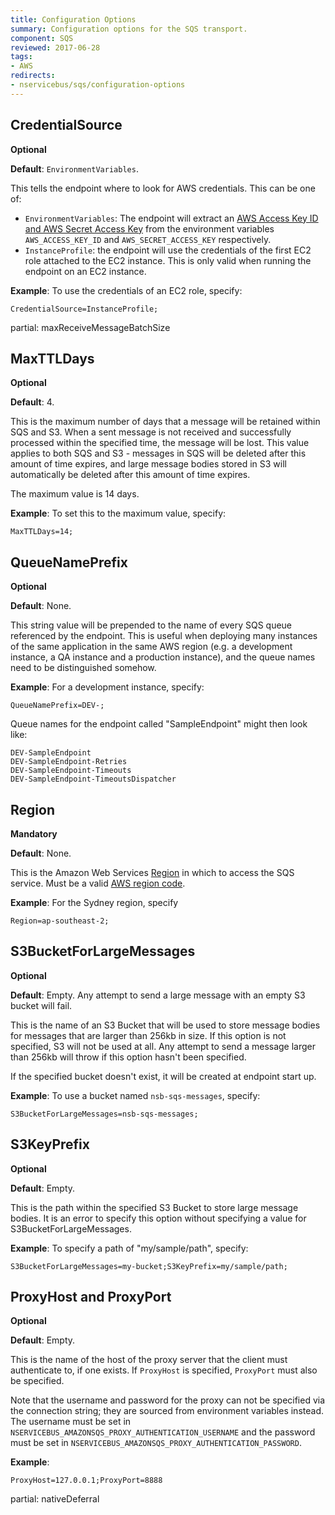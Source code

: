 ```yaml
---
title: Configuration Options
summary: Configuration options for the SQS transport.
component: SQS
reviewed: 2017-06-28
tags:
- AWS
redirects:
- nservicebus/sqs/configuration-options
---
```


## CredentialSource

**Optional**

**Default**: `EnvironmentVariables`.

This tells the endpoint where to look for AWS credentials. This can be one of:

 * `EnvironmentVariables`: The endpoint will extract an [AWS Access Key ID and AWS Secret Access Key](http://docs.aws.amazon.com/general/latest/gr/aws-sec-cred-types.html#access-keys-and-secret-access-keys) from the environment variables `AWS_ACCESS_KEY_ID` and `AWS_SECRET_ACCESS_KEY` respectively.
 * `InstanceProfile`: the endpoint will use the credentials of the first EC2 role attached to the EC2 instance. This is only valid when running the endpoint on an EC2 instance.

**Example**: To use the credentials of an EC2 role, specify:

```
CredentialSource=InstanceProfile;
```

partial: maxReceiveMessageBatchSize


## MaxTTLDays

**Optional**

**Default**: 4.

This is the maximum number of days that a message will be retained within SQS and S3. When a sent message is not received and successfully processed within the specified time, the message will be lost. This value applies to both SQS and S3 - messages in SQS will be deleted after this amount of time expires, and large message bodies stored in S3 will automatically be deleted after this amount of time expires.

The maximum value is 14 days.

**Example**: To set this to the maximum value, specify:

```
MaxTTLDays=14;
```


## QueueNamePrefix

**Optional**

**Default**: None.

This string value will be prepended to the name of every SQS queue referenced by the endpoint. This is useful when deploying many instances of the same application in the same AWS region (e.g. a development instance, a QA instance and a production instance), and the queue names need to be distinguished somehow.

**Example**: For a development instance, specify:

```
QueueNamePrefix=DEV-;
```

Queue names for the endpoint called "SampleEndpoint" might then look like:

```
DEV-SampleEndpoint
DEV-SampleEndpoint-Retries
DEV-SampleEndpoint-Timeouts
DEV-SampleEndpoint-TimeoutsDispatcher
```


## Region

**Mandatory**

**Default**: None.

This is the Amazon Web Services [Region](http://docs.aws.amazon.com/general/latest/gr/rande.html) in which to access the SQS service. Must be a valid [AWS region code](http://docs.aws.amazon.com/AWSEC2/latest/UserGuide/using-regions-availability-zones.html#concepts-available-regions).

**Example**: For the Sydney region, specify

```
Region=ap-southeast-2;
```


## S3BucketForLargeMessages

**Optional**

**Default**: Empty. Any attempt to send a large message with an empty S3 bucket will fail.

This is the name of an S3 Bucket that will be used to store message bodies for messages that are larger than 256kb in size. If this option is not specified, S3 will not be used at all. Any attempt to send a message larger than 256kb will throw if this option hasn't been specified.

If the specified bucket doesn't exist, it will be created at endpoint start up.

**Example**: To use a bucket named `nsb-sqs-messages`, specify:

```
S3BucketForLargeMessages=nsb-sqs-messages;
```


## S3KeyPrefix

**Optional**

**Default**: Empty.

This is the path within the specified S3 Bucket to store large message bodies. It is an error to specify this option without specifying a value for S3BucketForLargeMessages.

**Example**: To specify a path of "my/sample/path", specify:

```
S3BucketForLargeMessages=my-bucket;S3KeyPrefix=my/sample/path;
```


## ProxyHost and ProxyPort

**Optional**

**Default**: Empty.

This is the name of the host of the proxy server that the client must authenticate to, if one exists. If `ProxyHost` is specified, `ProxyPort` must also be specified.

Note that the username and password for the proxy can not be specified via the connection string; they are sourced from environment variables instead. The username must be set in `NSERVICEBUS_AMAZONSQS_PROXY_AUTHENTICATION_USERNAME` and the password must be set in `NSERVICEBUS_AMAZONSQS_PROXY_AUTHENTICATION_PASSWORD`.

**Example**:

```
ProxyHost=127.0.0.1;ProxyPort=8888
```

partial: nativeDeferral
